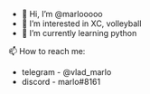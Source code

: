- 👋 Hi, I’m @marlooooo
- 👀 I’m interested in XC, volleyball
- 🌱 I’m currently learning python

📫 How to reach me: 
- telegram - @vlad_marlo
-  discord - marlo#8161

<!---
marlooooo/marlooooo is a ✨ special ✨ repository because its `README.md` (this file) appears on your GitHub profile.
You can click the Preview link to take a look at your changes.
--->
